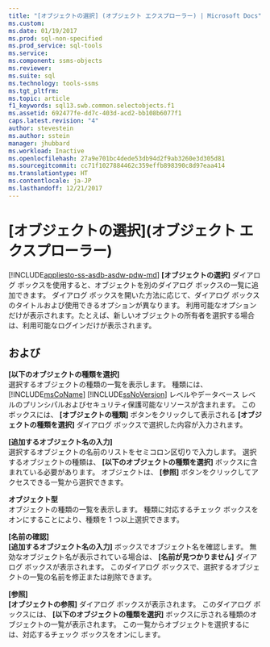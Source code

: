 ```yaml
---
title: "[オブジェクトの選択] (オブジェクト エクスプローラー) | Microsoft Docs"
ms.custom: 
ms.date: 01/19/2017
ms.prod: sql-non-specified
ms.prod_service: sql-tools
ms.service: 
ms.component: ssms-objects
ms.reviewer: 
ms.suite: sql
ms.technology: tools-ssms
ms.tgt_pltfrm: 
ms.topic: article
f1_keywords: sql13.swb.common.selectobjects.f1
ms.assetid: 692477fe-dd7c-403d-acd2-bb108b6077f1
caps.latest.revision: "4"
author: stevestein
ms.author: sstein
manager: jhubbard
ms.workload: Inactive
ms.openlocfilehash: 27a9e701bc4dede53db94d2f9ab3260e3d305d81
ms.sourcegitcommit: cc71f1027884462c359effb898390c8d97eaa414
ms.translationtype: HT
ms.contentlocale: ja-JP
ms.lasthandoff: 12/21/2017
---
```

# <a name="select-objects-object-explorer"></a>[オブジェクトの選択]\(オブジェクト エクスプローラー)
[!INCLUDE[appliesto-ss-asdb-asdw-pdw-md](../../includes/appliesto-ss-asdb-asdw-pdw-md.md)] **[オブジェクトの選択]** ダイアログ ボックスを使用すると、オブジェクトを別のダイアログ ボックスの一覧に追加できます。 ダイアログ ボックスを開いた方法に応じて、ダイアログ ボックスのタイトルおよび使用できるオプションが異なります。 利用可能なオプションだけが表示されます。たとえば、新しいオブジェクトの所有者を選択する場合は、利用可能なログインだけが表示されます。  
  
## <a name="options"></a>および  
**[以下のオブジェクトの種類を選択]**  
選択するオブジェクトの種類の一覧を表示します。 種類には、 [!INCLUDE[msCoName](../../includes/msconame_md.md)] [!INCLUDE[ssNoVersion](../../includes/ssnoversion_md.md)] レベルやデータベース レベルのプリンシパルおよびセキュリティ保護可能なリソースが含まれます。 このボックスには、 **[オブジェクトの種類]** ボタンをクリックして表示される **[オブジェクトの種類を選択]** ダイアログ ボックスで選択した内容が入力されます。  
  
**[追加するオブジェクト名の入力]**  
選択するオブジェクトの名前のリストをセミコロン区切りで入力します。 選択するオブジェクトの種類は、 **[以下のオブジェクトの種類を選択]** ボックスに含まれている必要があります。 オブジェクトは、 **[参照]** ボタンをクリックしてアクセスできる一覧から選択できます。  
  
**オブジェクト型**  
オブジェクトの種類の一覧を表示します。 種類に対応するチェック ボックスをオンにすることにより、種類を 1 つ以上選択できます。  
  
**[名前の確認]**  
**[追加するオブジェクト名の入力]** ボックスでオブジェクト名を確認します。 無効なオブジェクト名が表示されている場合は、 **[名前が見つかりません]** ダイアログ ボックスが表示されます。 このダイアログ ボックスで、選択するオブジェクトの一覧の名前を修正または削除できます。  
  
**[参照]**  
**[オブジェクトの参照]** ダイアログ ボックスが表示されます。 このダイアログ ボックスには、 **[以下のオブジェクトの種類を選択]** ボックスに示される種類のオブジェクトの一覧が表示されます。 この一覧からオブジェクトを選択するには、対応するチェック ボックスをオンにします。  
  
